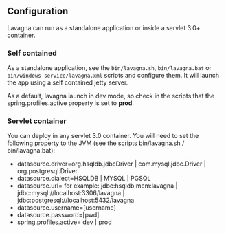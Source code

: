 ## Configuration

Lavagna can run as a standalone application or inside a servlet 3.0+ container.

### Self contained

As a standalone application, see the `bin/lavagna.sh`, `bin/lavagna.bat` or `bin/windows-service/lavagna.xml` scripts and configure them. It will launch the app using a self contained jetty server.

As a default, lavagna launch in dev mode, so check in the scripts that the spring.profiles.active property is set to **prod**.

### Servlet container

You can deploy in any servlet 3.0 container. You will need to set the following
property to the JVM (see the scripts bin/lavagna.sh / bin/lavagna.bat):

 - datasource.driver=org.hsqldb.jdbcDriver | com.mysql.jdbc.Driver | org.postgresql.Driver
 - datasource.dialect=HSQLDB | MYSQL | PGSQL
 - datasource.url= for example: jdbc:hsqldb:mem:lavagna | jdbc:mysql://localhost:3306/lavagna | jdbc:postgresql://localhost:5432/lavagna
 - datasource.username=[username]
 - datasource.password=[pwd]
 - spring.profiles.active= dev | prod